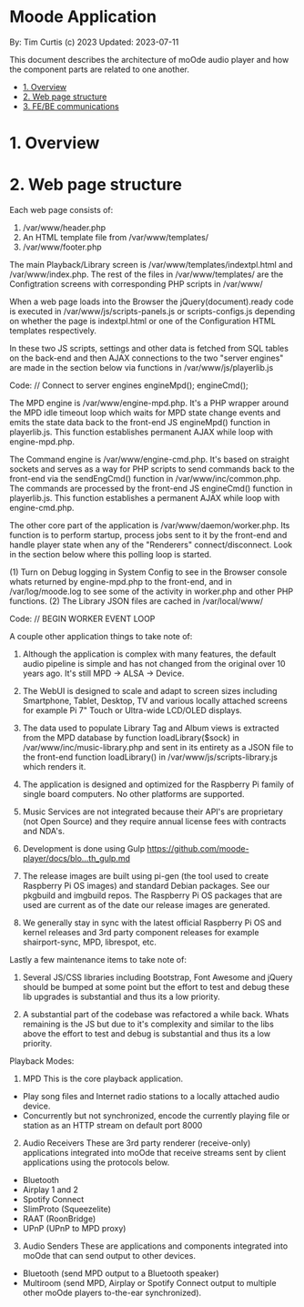 Moode Application <!-- omit in toc -->
==========================================
By: Tim Curtis (c) 2023
Updated: 2023-07-11

This document describes the architecture of moOde audio player and how the component parts are related to one another.

- [1. Overview](#1-overview)
- [2. Web page structure](#2-web-page-structure)
- [3. FE/BE communications](#3-fe-be-communications)

# 1. Overview

# 2. Web page structure

Each web page consists of:

1. /var/www/header.php
2. An HTML template file from /var/www/templates/
3. /var/www/footer.php

The main Playback/Library screen is /var/www/templates/indextpl.html and /var/www/index.php. The rest of the files in /var/www/templates/ are the Configtration screens with corresponding PHP scripts in /var/www/

When a web page loads into the Browser the jQuery(document).ready code is executed in /var/www/js/scripts-panels.js or scripts-configs.js depending on whether the page is indextpl.html or one of the Configuration HTML templates respectively.

In these two JS scripts, settings and other data is fetched from SQL tables on the back-end and then AJAX connections to the two "server engines" are made in the section below via functions in /var/www/js/playerlib.js

Code:
// Connect to server engines
engineMpd();
engineCmd();

The MPD engine is /var/www/engine-mpd.php. It's a PHP wrapper around the MPD idle timeout loop which waits for MPD state change events and emits the state data back to the front-end JS engineMpd() function in playerlib.js. This function establishes permanent AJAX while loop with engine-mpd.php.

The Command engine is /var/www/engine-cmd.php. It's based on straight sockets and serves as a way for PHP scripts to send commands back to the front-end via the sendEngCmd() function in /var/www/inc/common.php. The commands are processed by the front-end JS engineCmd() function in playerlib.js. This function establishes a permanent AJAX while loop with engine-cmd.php.

The other core part of the application is /var/www/daemon/worker.php. Its function is to perform startup, process jobs sent to it by the front-end and handle player state when any of the "Renderers" connect/disconnect. Look in the section below where this polling loop is started.

(1) Turn on Debug logging in System Config to see in the Browser console whats returned by engine-mpd.php to the front-end, and in /var/log/moode.log to see some of the activity in worker.php and other PHP functions.
(2) The Library JSON files are cached in /var/local/www/

Code:
// BEGIN WORKER EVENT LOOP

A couple other application things to take note of:

1. Although the application is complex with many features, the default audio pipeline is simple and has not changed from the original over 10 years ago. It's still MPD -> ALSA -> Device.

2. The WebUI is designed to scale and adapt to screen sizes including Smartphone, Tablet, Desktop, TV and various locally  attached screens for example Pi 7" Touch or Ultra-wide LCD/OLED displays.

3. The data used to populate Library Tag and Album views is extracted from the MPD database by function loadLibrary($sock) in /var/www/inc/music-library.php and sent in its entirety as a JSON file to the front-end function loadLibrary() in /var/www/js/scripts-library.js which renders it.

4. The application is designed and optimized for the Raspberry Pi family of single board computers. No other platforms are supported.

5. Music Services are not integrated because their API's are proprietary (not Open Source) and they require annual license fees with contracts and NDA's.

6. Development is done using Gulp https://github.com/moode-player/docs/blo...th_gulp.md

7. The release images are built using pi-gen (the tool used to create Raspberry Pi OS images) and standard Debian packages. See our pkgbuild and imgbuild repos. The Raspberry Pi OS packages that are used are current as of the date our release images are generated.

8. We generally stay in sync with the latest official Raspberry Pi OS and kernel releases and 3rd party component releases for example shairport-sync, MPD, librespot, etc.

Lastly a few maintenance items to take note of:

1. Several JS/CSS libraries including Bootstrap, Font Awesome and jQuery should be bumped at some point but the effort to test and debug these lib upgrades is substantial and thus its a low priority.

2. A substantial part of the codebase was refactored a while back. Whats remaining is the JS but due to it's complexity and similar to the libs above the effort to test and debug is substantial and thus its a low priority.

Playback Modes:

1. MPD
This is the core playback application.

- Play song files and Internet radio stations to a locally attached audio device.
- Concurrently but not synchronized, encode the currently playing file or station as an HTTP stream on default port 8000

2. Audio Receivers
These are 3rd party renderer (receive-only) applications integrated into moOde that receive streams sent by client applications using the protocols below.

- Bluetooth
- Airplay 1 and 2
- Spotify Connect
- SlimProto (Squeezelite)
- RAAT (RoonBridge)
- UPnP (UPnP to MPD proxy)

3. Audio Senders
These are applications and components integrated into moOde that can send output to other devices.

- Bluetooth (send MPD output to a Bluetooth speaker)
- Multiroom (send MPD, Airplay or Spotify Connect output to multiple other moOde players to-the-ear synchronized).
